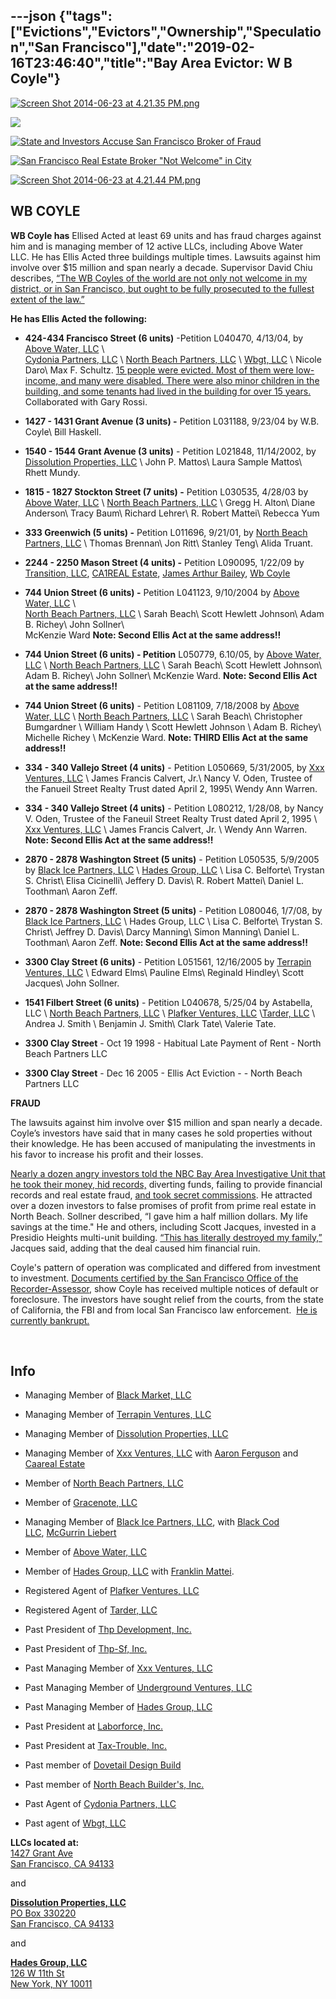 ---json
{"tags":["Evictions","Evictors","Ownership","Speculation","San Francisco"],"date":"2019-02-16T23:46:40","title":"Bay Area Evictor: W B Coyle"}
---

[![Screen Shot 2014-06-23 at 4.21.35 PM.png](https://images.squarespace-cdn.com/content/v1/52b7d7a6e4b0b3e376ac8ea2/1403565316035-3N8QK0CWYJDB551C8D5V/ke17ZwdGBToddI8pDm48kJ3EPFbbp5Am2rhDP3xHywBZw-zPPgdn4jUwVcJE1ZvWEtT5uBSRWt4vQZAgTJucoTqqXjS3CfNDSuuf31e0tVGFHBD0KZktlatCBM01I_PZCmJZSZgtRC9NHsAPV8w03h926scO3xePJoa6uVJa9B4/Screen+Shot+2014-06-23+at+4.21.35+PM.png)](https://images.squarespace-cdn.com/content/v1/52b7d7a6e4b0b3e376ac8ea2/1403565316035-3N8QK0CWYJDB551C8D5V/ke17ZwdGBToddI8pDm48kJ3EPFbbp5Am2rhDP3xHywBZw-zPPgdn4jUwVcJE1ZvWEtT5uBSRWt4vQZAgTJucoTqqXjS3CfNDSuuf31e0tVGFHBD0KZktlatCBM01I_PZCmJZSZgtRC9NHsAPV8w03h926scO3xePJoa6uVJa9B4/Screen+Shot+2014-06-23+at+4.21.35+PM.png) 

![](https://images.squarespace-cdn.com/content/v1/52b7d7a6e4b0b3e376ac8ea2/1389304162315-DAEX81H7VBBITADMHNJS/ke17ZwdGBToddI8pDm48kNKU_v8gJAcxDrmB-soKvj1Zw-zPPgdn4jUwVcJE1ZvWEtT5uBSRWt4vQZAgTJucoTqqXjS3CfNDSuuf31e0tVH7wdpQi_gwH_-rfgB8xc3aCDYU5QsKfHvKofLxtwAwA5XleA9PsoOHujT9UMkA80c/image-asset.jpeg)

[![State and Investors Accuse San Francisco Broker of Fraud](https://images.squarespace-cdn.com/content/v1/52b7d7a6e4b0b3e376ac8ea2/1389304609510-SU6F26HD08D46UI3YC3F/ke17ZwdGBToddI8pDm48kMmhwcOvoR5KnC_zE6GHK4RZw-zPPgdn4jUwVcJE1ZvWQUxwkmyExglNqGp0IvTJZUJFbgE-7XRK3dMEBRBhUpzamBaorx958v3S8cSkvjJabrThFA0Erhq_SZp89FvEMYkxfPCEM8tItM0pL_A1WBI/Screen+Shot+2014-01-09+at+1.57.16+PM.png)](https://images.squarespace-cdn.com/content/v1/52b7d7a6e4b0b3e376ac8ea2/1389304609510-SU6F26HD08D46UI3YC3F/ke17ZwdGBToddI8pDm48kMmhwcOvoR5KnC_zE6GHK4RZw-zPPgdn4jUwVcJE1ZvWQUxwkmyExglNqGp0IvTJZUJFbgE-7XRK3dMEBRBhUpzamBaorx958v3S8cSkvjJabrThFA0Erhq_SZp89FvEMYkxfPCEM8tItM0pL_A1WBI/Screen+Shot+2014-01-09+at+1.57.16+PM.png) 

[![San Francisco Real Estate Broker "Not Welcome" in City](https://images.squarespace-cdn.com/content/v1/52b7d7a6e4b0b3e376ac8ea2/1389307494843-7O0SSP2P4OEHIW1JPJYK/ke17ZwdGBToddI8pDm48kDd5L-79Tj9gCtta2rJOg4BZw-zPPgdn4jUwVcJE1ZvWQUxwkmyExglNqGp0IvTJZUJFbgE-7XRK3dMEBRBhUpwb0f4otJ7fotFkj9epNpg2ugVMgAK102rl-l4l-4tICw9QS95tCANa6FryB3TEcHM/Screen+Shot+2014-01-09+at+2.45.43+PM.png)](https://images.squarespace-cdn.com/content/v1/52b7d7a6e4b0b3e376ac8ea2/1389307494843-7O0SSP2P4OEHIW1JPJYK/ke17ZwdGBToddI8pDm48kDd5L-79Tj9gCtta2rJOg4BZw-zPPgdn4jUwVcJE1ZvWQUxwkmyExglNqGp0IvTJZUJFbgE-7XRK3dMEBRBhUpwb0f4otJ7fotFkj9epNpg2ugVMgAK102rl-l4l-4tICw9QS95tCANa6FryB3TEcHM/Screen+Shot+2014-01-09+at+2.45.43+PM.png) 

[![Screen Shot 2014-06-23 at 4.21.44 PM.png](https://images.squarespace-cdn.com/content/v1/52b7d7a6e4b0b3e376ac8ea2/1403565318566-5UJF29V8Q92HHNBD2HKP/ke17ZwdGBToddI8pDm48kBM7j6R_tx3PA3AYyHVeLBFZw-zPPgdn4jUwVcJE1ZvWQUxwkmyExglNqGp0IvTJZUJFbgE-7XRK3dMEBRBhUpxPRRVT9hBm24buTG9rxJW_M8-XxGhS3NRuLK0XHmjZkxZnRNMBbBY6ewQEMO5i_AE/Screen+Shot+2014-06-23+at+4.21.44+PM.png)](https://images.squarespace-cdn.com/content/v1/52b7d7a6e4b0b3e376ac8ea2/1403565318566-5UJF29V8Q92HHNBD2HKP/ke17ZwdGBToddI8pDm48kBM7j6R_tx3PA3AYyHVeLBFZw-zPPgdn4jUwVcJE1ZvWQUxwkmyExglNqGp0IvTJZUJFbgE-7XRK3dMEBRBhUpxPRRVT9hBm24buTG9rxJW_M8-XxGhS3NRuLK0XHmjZkxZnRNMBbBY6ewQEMO5i_AE/Screen+Shot+2014-06-23+at+4.21.44+PM.png) 

**WB COYLE**
------------

**WB Coyle has** Ellised Acted at least 69 units and has fraud charges against him and is managing member of 12 active LLCs, including Above Water LLC. He has Ellis Acted three buildings multiple times. Lawsuits against him involve over $15 million and span nearly a decade. Supervisor David Chiu describes, [“The WB Coyles of the world are not only not welcome in my district, or in San Francisco, but ought to be fully prosecuted to the fullest extent of the law.”](http://www.nbcbayarea.com/news/local/San-Francisco-Real-Estate-Broker-Not-Welcome-in-City-215887761.html)

**He has Ellis Acted the following:** [](http://www.nbcbayarea.com/news/local/San-Francisco-Real-Estate-Broker-Not-Welcome-in-City-215887761.html) 

*   **424-434 Francisco Street (6 units)** \-Petition L040470, 4/13/04, by [Above Water, LLC](http://www.corporationwiki.com/California/San-Francisco/above-water-llc/46459899.aspx) \\  
    [Cydonia Partners, LLC](http://www.corporationwiki.com/California/San-Francisco/cydonia-partners-llc/46532558.aspx) \\ [North Beach Partners, LLC](http://www.corporationwiki.com/California/San-Francisco/north-beach-partners-llc/46303306.aspx) \\ [Wbgt, LLC](http://www.corporationwiki.com/California/San-Francisco/wbgt-llc/46531492.aspx) \\ Nicole Daro\\ Max F. Schultz. [15 people were evicted. Most of them were low-income, and many were disabled. There were also minor children in the building, and some tenants had lived in the building for over 15 years.](http://quartz.he.net/~beyondch/news/index.php?itemid=109) Collaborated with Gary Rossi.
    
*   **1427 - 1431 Grant Avenue (3 units) -** Petition L031188, 9/23/04 by W.B. Coyle\\ Bill Haskell.
    
*   **1540 - 1544 Grant Avenue (3 units)** - Petition L021848, 11/14/2002, by [Dissolution Properties, LLC](http://www.corporationwiki.com/California/San-Francisco/dissolution-properties-llc/46117863.aspx) \\ John P. Mattos\\ Laura Sample Mattos\\ Rhett Mundy.
    
*   **1815 - 1827 Stockton Street (7 units) -** Petition L030535, 4/28/03 by [Above Water, LLC](http://www.corporationwiki.com/California/San-Francisco/above-water-llc/46459899.aspx) \\ [North Beach Partners, LLC](http://www.corporationwiki.com/California/San-Francisco/north-beach-partners-llc/46303306.aspx) \\ Gregg H. Alton\\ Diane Anderson\\ Tracy Baum\\ Richard Lehrer\\ R. Robert Mattei\\ Rebecca Yum
    
*   **333 Greenwich (5 units) -** Petition L011696, 9/21/01, by [North Beach Partners, LLC](http://www.corporationwiki.com/California/San-Francisco/north-beach-partners-llc/46303306.aspx) \\ Thomas Brennan\\ Jon Ritt\\ Stanley Teng\\ Alida Truant.
    
*   **2244 - 2250 Mason Street (4 units) -** Petition L090095, 1/22/09 by [Transition, LLC](http://www.corporationwiki.com/California/San-Francisco/transition-llc/47263957.aspx), [CA1REAL Estate](http://www.corporationwiki.com/p/2bazsv/ca1real-estate), [James Arthur Bailey](http://www.corporationwiki.com/California/San-Jose/james-arthur-bailey/41026037.aspx), [Wb Coyle](http://www.corporationwiki.com/California/San-Francisco/wb-coyle/44661720.aspx)
    
*   **744 Union Street (6 units) -** Petition L041123, 9/10/2004 by [Above Water, LLC](http://www.corporationwiki.com/California/San-Francisco/above-water-llc/46459899.aspx) \\  
    [North Beach Partners, LLC](http://www.corporationwiki.com/California/San-Francisco/north-beach-partners-llc/46303306.aspx) \\ Sarah Beach\\ Scott Hewlett Johnson\\ Adam B. Richey\\ John Sollner\\  
    McKenzie Ward **Note: Second Ellis Act at the same address!!**
    
*   **744 Union Street (6 units) - Petition** L050779, 6.10/05, by [Above Water, LLC](http://www.corporationwiki.com/California/San-Francisco/above-water-llc/46459899.aspx) \\ [North Beach Partners, LLC](http://www.corporationwiki.com/California/San-Francisco/north-beach-partners-llc/46303306.aspx) \\ Sarah Beach\\ Scott Hewlett Johnson\\ Adam B. Richey\\ John Sollner\\ McKenzie Ward. **Note: Second Ellis Act at the same address!!**
    
*   **744 Union Street (6 units)** \- Petition L081109, 7/18/2008 by [Above Water, LLC](http://www.corporationwiki.com/California/San-Francisco/above-water-llc/46459899.aspx) \\ [North Beach Partners, LLC](http://www.corporationwiki.com/California/San-Francisco/north-beach-partners-llc/46303306.aspx) \\ Sarah Beach\\ Christopher Bumgardner \\ William Handy \\ Scott Hewlett Johnson \\ Adam B. Richey\\ Michelle Richey \\ McKenzie Ward. **Note: THIRD Ellis Act at the same address!!**
    
*   **334 - 340 Vallejo Street (4 units)** - Petition L050669, 5/31/2005, by [Xxx Ventures, LLC](http://www.corporationwiki.com/California/San-Francisco/xxx-ventures-llc/46751738.aspx) \\ James Francis Calvert, Jr.\\ Nancy V. Oden, Trustee of the Fanueil Street Realty Trust dated April 2, 1995\\ Wendy Ann Warren.
    
*   **334 - 340 Vallejo Street (4 units)** \- Petition L080212, 1/28/08, by Nancy V. Oden, Trustee of the Faneuil Street Realty Trust dated April 2, 1995 \\ [Xxx Ventures, LLC](http://www.corporationwiki.com/California/San-Francisco/xxx-ventures-llc/46751738.aspx) \\ James Francis Calvert, Jr. \\ Wendy Ann Warren. **Note: Second Ellis Act at the same address!!**
    
*   **2870 - 2878 Washington Street (5 units)** - Petition L050535, 5/9/2005 by [Black Ice Partners, LLC](http://www.corporationwiki.com/California/San-Francisco/black-ice-partners-llc/46751762.aspx) \\ [Hades Group, LLC](http://www.corporationwiki.com/California/San-Francisco/hades-group-llc/46743838.aspx) \\ Lisa C. Belforte\\ Trystan S. Christ\\ Elisa Cicinelli\\ Jeffery D. Davis\\ R. Robert Mattei\\ Daniel L. Toothman\\ Aaron Zeff.
    
*   **2870 - 2878 Washington Street (5 units)** - Petition L080046, 1/7/08, by [Black Ice Partners, LLC](http://www.corporationwiki.com/California/San-Francisco/black-ice-partners-llc/46751762.aspx) \\ Hades Group, LLC \\ Lisa C. Belforte\\ Trystan S. Christ\\ Jeffrey D. Davis\\ Darcy Manning\\ Simon Manning\\ Daniel L. Toothman\\ Aaron Zeff. **Note: Second Ellis Act at the same address!!**
    
*   **3300 Clay Street (6 units)** - Petition L051561, 12/16/2005 by [Terrapin Ventures, LLC](http://www.corporationwiki.com/California/San-Francisco/terrapin-ventures-llc/46621959.aspx) \\ Edward Elms\\ Pauline Elms\\ Reginald Hindley\\ Scott Jacques\\ John Sollner.
    
*   **1541 Filbert Street (6 units)** - Petition L040678, 5/25/04 by Astabella, LLC \\ [North Beach Partners, LLC](http://www.corporationwiki.com/California/San-Francisco/north-beach-partners-llc/46303306.aspx) \\ [Plafker Ventures, LLC](http://www.corporationwiki.com/California/San-Francisco/plafker-ventures-llc/46556594.aspx) \\[Tarder, LLC](http://www.corporationwiki.com/California/San-Francisco/tarder-llc/46600640.aspx) \\ Andrea J. Smith \\ Benjamin J. Smith\\ Clark Tate\\ Valerie Tate.
    
*   **3300 Clay Street** \- Oct 19 1998 - Habitual Late Payment of Rent - North Beach Partners LLC
    
*   **3300 Clay Street** - Dec 16 2005 - Ellis Act Eviction - - North Beach Partners LLC
    

**FRAUD**

The lawsuits against him involve over $15 million and span nearly a decade. Coyle’s investors have said that in many cases he sold properties without their knowledge. He has been accused of manipulating the investments in his favor to increase his profit and their losses. 

[Nearly a dozen angry investors told the NBC Bay Area Investigative Unit that he took their money, hid records,](http://www.nbcbayarea.com/investigations/WB-Coyle-208367411.html) diverting funds, failing to provide financial records and real estate fraud, [and took secret commissions](http://www.nbcbayarea.com/investigations/WB-Coyle-208367411.html). He attracted over a dozen investors to false promises of profit from prime real estate in North Beach. Sollner described, “I gave him a half million dollars. My life savings at the time." He and others, including Scott Jacques, invested in a Presidio Heights multi-unit building. [“This has literally destroyed my family,”](http://www.nbcbayarea.com/investigations/WB-Coyle-208367411.html) Jacques said, adding that the deal caused him financial ruin.

Coyle's pattern of operation was complicated and differed from investment to investment. [Documents certified by the San Francisco Office of the Recorder-Assessor](http://media.nbcbayarea.com/documents/DEFAULT+AND+FORCLOSURE.pdf), show Coyle has received multiple notices of default or foreclosure. The investors have sought relief from the courts, from the state of California, the FBI and from local San Francisco law enforcement.  [He is currently bankrupt.](/s/Coyle-BK-order-for-relief.pdf)

 

**Info**
--------

*   Managing Member of [Black Market, LLC](http://www.corporationwiki.com/California/San-Francisco/black-market-llc/46811686.aspx)
    
*   Managing Member of [Terrapin Ventures, LLC](http://www.corporationwiki.com/California/San-Francisco/terrapin-ventures-llc/46621959.aspx)
    
*   Managing Member of [Dissolution Properties, LLC](http://www.corporationwiki.com/California/San-Francisco/dissolution-properties-llc/46117863.aspx)
    
*   Managing Member of [Xxx Ventures, LLC](http://www.corporationwiki.com/California/San-Francisco/xxx-ventures-llc/46751738.aspx) with [Aaron Ferguson](http://www.corporationwiki.com/California/San-Francisco/aaron-ferguson/46751750.aspx) and [Caareal Estate](http://www.corporationwiki.com/p/2b0gha/caareal-estate)
    
*   Member of [North Beach Partners, LLC](http://www.corporationwiki.com/California/San-Francisco/north-beach-partners-llc/46303306.aspx)
    
*   Member of [Gracenote, LLC](http://www.corporationwiki.com/California/San-Francisco/gracenote-llc/47159456.aspx)
    
*   Managing Member of [Black Ice Partners, LLC](http://www.corporationwiki.com/California/San-Francisco/black-ice-partners-llc/46751762.aspx), with [Black Cod LLC](http://www.corporationwiki.com/California/San-Francisco/black-cod-llc/46751771.aspx), [McGurrin Liebert](http://www.corporationwiki.com/California/San-Francisco/mcgurrin-liebert/46751775.aspx)
    
*   Member of [Above Water, LLC](http://www.corporationwiki.com/California/San-Francisco/above-water-llc/46459899.aspx)
    
*   Member of [Hades Group, LLC](http://www.corporationwiki.com/California/San-Francisco/hades-group-llc/46743838.aspx) with [Franklin Mattei](http://www.corporationwiki.com/California/San-Francisco/franklin-mattei/46743847.aspx).
    
*   Registered Agent of [Plafker Ventures, LLC](http://www.corporationwiki.com/California/San-Francisco/plafker-ventures-llc/46556594.aspx)
    
*   Registered Agent of [Tarder, LLC](http://www.corporationwiki.com/California/San-Francisco/tarder-llc/46600640.aspx)
    
*   Past President of [Thp Development, Inc.](http://www.corporationwiki.com/California/San-Francisco/thp-development-inc/45060960.aspx)
    
*   Past President of [Thp-Sf, Inc.](http://www.corporationwiki.com/California/San-Francisco/thp-sf-inc/44661719.aspx)
    
*   Past Managing Member of [Xxx Ventures, LLC](http://www.corporationwiki.com/California/San-Francisco/xxx-ventures-llc/46751738.aspx)
    
*   Past Managing Member of [Underground Ventures, LLC](http://www.corporationwiki.com/California/San-Francisco/underground-ventures-llc/46816905.aspx)
    
*   Past Managing Member of [Hades Group, LLC](http://www.corporationwiki.com/California/San-Francisco/hades-group-llc/46743838.aspx)
    
*   Past President at [Laborforce, Inc.](http://www.corporationwiki.com/California/San-Francisco/laborforce-inc/44558229.aspx)
    
*   Past President at [Tax-Trouble, Inc.](http://www.corporationwiki.com/California/San-Francisco/tax-trouble-inc/43055533.aspx)
    
*   Past member of [Dovetail Design Build](http://www.corporationwiki.com/California/San-Francisco/dovetail-design-build/43317430.aspx)
    
*   Past member of [North Beach Builder's, Inc.](http://www.corporationwiki.com/California/San-Francisco/north-beach-builders-inc/108481555.aspx)
    
*   Past Agent of [Cydonia Partners, LLC](http://www.corporationwiki.com/California/San-Francisco/cydonia-partners-llc/46532558.aspx)
    
*   Past agent of [Wbgt, LLC](http://www.corporationwiki.com/California/San-Francisco/wbgt-llc/46531492.aspx)
    

**LLCs located at:**  
[1427 Grant Ave](http://www.corporationwiki.com/California/San-Francisco/1427-Grant-Ave-San-Francisco-CA-94133-a21602585.aspx)  
[San Francisco, CA 94133](http://www.corporationwiki.com/California/San-Francisco/1427-Grant-Ave-San-Francisco-CA-94133-a21602585.aspx)

and 

[**Dissolution Properties, LLC**](http://www.corporationwiki.com/California/San-Francisco/dissolution-properties-llc/46117863.aspx)  
[PO Box 330220  
San Francisco, CA 94133](http://www.corporationwiki.com/California/San-Francisco/PO-Box-330220-San-Francisco-CA-94133-a21602583.aspx)

and

[**Hades Group, LLC**](http://www.corporationwiki.com/California/San-Francisco/hades-group-llc/46743838.aspx)  
[126 W 11th St](http://www.corporationwiki.com/New-York/New-York/126-W-11th-St-New-York-NY-10011-a26334791.aspx)  
[New York, NY 10011](http://www.corporationwiki.com/New-York/New-York/126-W-11th-St-New-York-NY-10011-a26334791.aspx)